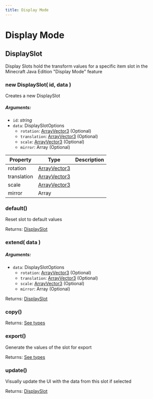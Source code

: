 ```yaml
---
title: Display Mode
---
```


# Display Mode
## DisplaySlot
Display Slots hold the transform values for a specific item slot in the Minecraft Java Edition "Display Mode" feature

### new DisplaySlot( id, data )
Creates a new DisplaySlot

##### Arguments:
* `id`: *string*
* `data`: DisplaySlotOptions
	* `rotation`: [ArrayVector3](https://github.com/JannisX11/blockbench-types/blob/639b9fd/types/outliner.d.ts#L2) (Optional)
	* `translation`: [ArrayVector3](https://github.com/JannisX11/blockbench-types/blob/639b9fd/types/outliner.d.ts#L2) (Optional)
	* `scale`: [ArrayVector3](https://github.com/JannisX11/blockbench-types/blob/639b9fd/types/outliner.d.ts#L2) (Optional)
	* `mirror`: Array (Optional)


| Property | Type | Description |
| -------- | ---- | ----------- |
| rotation | [ArrayVector3](https://github.com/JannisX11/blockbench-types/blob/639b9fd/types/outliner.d.ts#L2) |  |
| translation | [ArrayVector3](https://github.com/JannisX11/blockbench-types/blob/639b9fd/types/outliner.d.ts#L2) |  |
| scale | [ArrayVector3](https://github.com/JannisX11/blockbench-types/blob/639b9fd/types/outliner.d.ts#L2) |  |
| mirror | Array |  |

### default()
Reset slot to default values


Returns: [DisplaySlot](display_mode#displayslot)

### extend( data )
##### Arguments:
* `data`: DisplaySlotOptions
	* `rotation`: [ArrayVector3](https://github.com/JannisX11/blockbench-types/blob/639b9fd/types/outliner.d.ts#L2) (Optional)
	* `translation`: [ArrayVector3](https://github.com/JannisX11/blockbench-types/blob/639b9fd/types/outliner.d.ts#L2) (Optional)
	* `scale`: [ArrayVector3](https://github.com/JannisX11/blockbench-types/blob/639b9fd/types/outliner.d.ts#L2) (Optional)
	* `mirror`: Array (Optional)

Returns: [DisplaySlot](display_mode#displayslot)

### copy()

Returns: [See types](https://github.com/JannisX11/blockbench-types/blob/639b9fd/types/display_mode.d.ts#L22)

### export()
Generate the values of the slot for export


Returns: [See types](https://github.com/JannisX11/blockbench-types/blob/639b9fd/types/display_mode.d.ts#L31)

### update()
Visually update the UI with the data from this slot if selected


Returns: [DisplaySlot](display_mode#displayslot)

